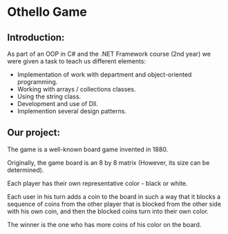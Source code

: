 # Othello Game

## Introduction:

As part of an OOP in C# and the .NET Framework course (2nd year) we were given a task to teach us different elements:
- Implementation of work with department and object-oriented programming.
- Working with arrays / collections classes.
- Using the string class.
- Development and use of Dll.
- Implemention several design patterns.

## Our project:
The game is a well-known board game invented in 1880.					

Originally, the game board is an 8 by 8 matrix (However, its size can be determined).

Each player has their own representative color - black or white.

Each user in his turn adds a coin to the board in such a way that it blocks a sequence of coins from the other player that is blocked from the other side with his own coin,
and then the blocked coins turn into their own color.

The winner is the one who has more coins of his color on the board.
